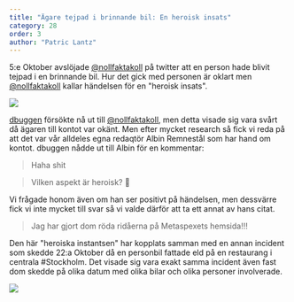 ```yaml
---
title: "Ägare tejpad i brinnande bil: En heroisk insats"
category: 28
order: 3
author: "Patric Lantz"
---
```


5:e Oktober avslöjade [@nollfaktakoll](https://twitter.com/nollfaktakoll/) på twitter att en person hade blivit tejpad i en brinnande bil. Hur det gick med personen är oklart men [@nollfaktakoll](https://twitter.com/nollfaktakoll/) kallar händelsen för en "heroisk insats".

<img src="https://dbuggen.s3.amazonaws.com/nollfaktakoll.png">

[dbuggen](http://dbu.gg) försökte nå ut till [@nollfaktakoll](https://twitter.com/nollfaktakoll/), men detta visade sig vara svårt då ägaren till kontot var okänt. Men efter mycket research så fick vi reda på att det var vår alldeles egna redaqtör Albin Remnestål som har hand om kontot. dbuggen nådde ut till Albin för en kommentar:

>Haha shit

>Vilken aspekt är heroisk? 🥉

Vi frågade honom även om han ser positivt på händelsen, men dessvärre fick vi inte mycket till svar så vi valde därför att ta ett annat av hans citat.
> Jag har gjort dom röda ridåerna på Metaspexets hemsida!!!

Den här "heroiska instantsen" har kopplats samman med en annan incident som skedde 22:a Oktober då en personbil fattade eld på en restaurang i centrala #Stockholm. Det visade sig vara exakt samma incident även fast dom skedde på olika datum med olika bilar och olika personer involverade.

<img src="https://dbuggen.s3.amazonaws.com/nollfaktakoll2.png">